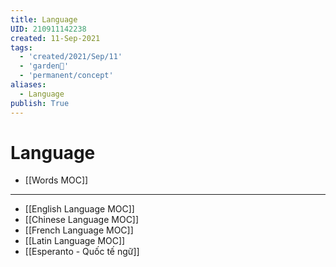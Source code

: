 ```yaml
---
title: Language
UID: 210911142238
created: 11-Sep-2021
tags:
  - 'created/2021/Sep/11'
  - 'garden🏡'
  - 'permanent/concept'
aliases:
  - Language
publish: True
---
```

# Language

- [[Words MOC]]

---
- [[English Language MOC]]
- [[Chinese Language MOC]]
- [[French Language MOC]]
- [[Latin Language MOC]]
- [[Esperanto - Quốc tế  ngữ]]